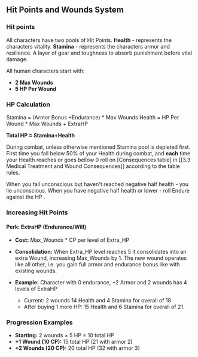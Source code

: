 ## Hit Points and Wounds System

### Hit points
All characters have two pools of Hit Points.
**Health** - represents the characters vitality.
**Stamina**  - represents the characters armor and resilience. A layer of gear and toughness to absorb punishment before vital damage. 

All human characters start with:
- **2 Max Wounds**  
- **5 HP Per Wound**
### HP Calculation
Stamina = (Armor Bonus +Endurance) * Max Wounds
Health = HP Per Wound * Max Wounds + ExtraHP

**Total HP = Stamina+Health**

During combat, unless otherwise mentioned Stamina pool is depleted first. 
First time you fall below 50% of your Health during combat, and **each** time your Health reaches or goes bellow 0 roll on [Consequences table] in [[3.3 Medical Treatment and Wound Consequences]]  according to the table rules.

When you fall unconscious but haven't reached negative half health - you lie unconscious.
When you have negative half health or lower - roll Endure against the HP .
### Increasing Hit Points

#### Perk: ExtraHP (Endurance/Will)
- **Cost:** Max_Wounds * CP per level of Extra_HP
- **Consolidation:** When Extra_HP level reaches  5 it consolidates into an extra Wound, increasing Max_Wounds by 1.  The new wound operates like all other, i.e.  you gain full armor and endurance bonus like with existing wounds. 

- **Example:** Character with 0 endurance, +2 Armor and 2 wounds has 4 levels of ExtraHP
  - Current: 2 wounds 14 Health and 4 Stamina for overall of 18  
  - After buying 1 more HP: 15 Health and 6 Stamina for overall of 21.

### Progression Examples
- **Starting:** 2 wounds × 5 HP = 10 total HP
- **+1 Wound (10 CP):** 15 total HP (21 with armor 2)
- **+2 Wounds (20 CP):** 20 total HP (32 with armor 3)
